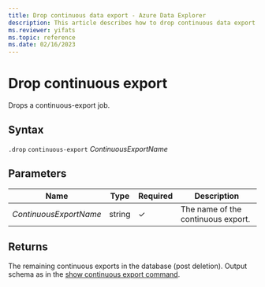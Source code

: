```yaml
---
title: Drop continuous data export - Azure Data Explorer
description: This article describes how to drop continuous data export in Azure Data Explorer.
ms.reviewer: yifats
ms.topic: reference
ms.date: 02/16/2023
---
```

# Drop continuous export

Drops a continuous-export job.

## Syntax

`.drop` `continuous-export` *ContinuousExportName*

## Parameters

| Name | Type | Required | Description |
|--|--|--|--|
| *ContinuousExportName* | string | &check; | The name of the continuous export. |

## Returns

The remaining continuous exports in the database (post deletion). Output schema as in the [show continuous export command](show-continuous-export.md).
